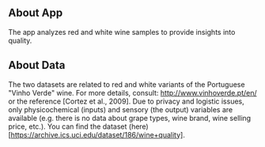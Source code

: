 ## About App
The app analyzes red and white wine samples to provide insights into quality.


## About Data
The two datasets are related to red and white variants of the Portuguese "Vinho Verde" wine. For more details, consult: http://www.vinhoverde.pt/en/ or the reference [Cortez et al., 2009].  Due to privacy and logistic issues, only physicochemical (inputs) and sensory (the output) variables are available (e.g. there is no data about grape types, wine brand, wine selling price, etc.).
You can find the dataset (here)[https://archive.ics.uci.edu/dataset/186/wine+quality].


